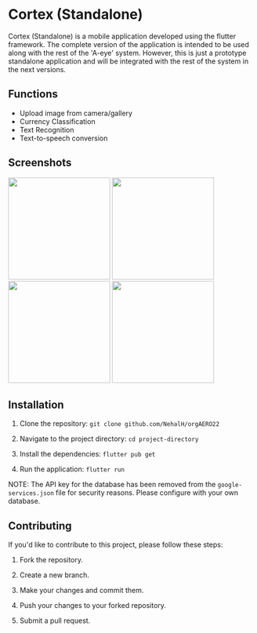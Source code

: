 # Cortex (Standalone)

Cortex (Standalone) is a mobile application developed using the flutter framework. The complete version of the application is intended to be used along with the rest of the 'A-eye' system. However, this is just a prototype standalone application and will be integrated with the rest of the system in the next versions.

## Functions
 - Upload image from camera/gallery
 - Currency Classification
 - Text Recognition
 - Text-to-speech conversion

## Screenshots

<img src="https://github.com/NehalH/Cortex-standalone/assets/76393130/357a255d-1fed-4fae-b72e-f5e520d48f64" width="208"> <img src="https://github.com/NehalH/Cortex-standalone/assets/76393130/40e3ed29-9b9e-4b23-bec1-576f096d1165" width="208"> <img src="https://github.com/NehalH/Cortex-standalone/assets/76393130/547b266b-2fd5-4ab3-971b-5d726cd99c57" width="208"> <img src="https://github.com/NehalH/Cortex-standalone/assets/76393130/a473a9aa-baaa-49c2-9a72-c73e0e60644f" width="208">

## Installation

1. Clone the repository:
  `git clone github.com/NehalH/orgAERO22`

2. Navigate to the project directory:
  `cd project-directory`

3. Install the dependencies:
  `flutter pub get`

4. Run the application:
  `flutter run`
  
NOTE: The API key for the database has been removed from the `google-services.json` file for security reasons. Please configure with your own database.


## Contributing

If you'd like to contribute to this project, please follow these steps:

1. Fork the repository.

2. Create a new branch.

3. Make your changes and commit them.

4. Push your changes to your forked repository.

5. Submit a pull request.

